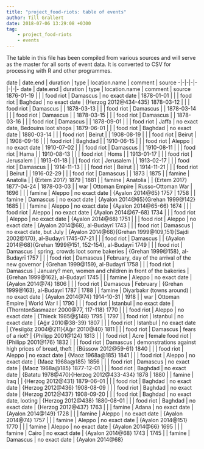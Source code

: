 ```yaml
---
title: "project_food-riots: table of events"
author: Till Grallert
date: 2018-07-06 13:29:08 +0300
tag:
    - project_food-riots
    - events
---
```


The table in this file has been compiled from various sources and will serve as the master for all sorts of event data. It is converted to CSV for processing with R and other programmes. 

date | date.end | duration | type | location.name | comment | source
-|-|-|-|-|-|-|-
date | date.end | duration | type | location.name |  comment | source
1876-01-19 |  |  | food riot | Damascus |  no exact date  | 
1878-01-01 |  |  | food riot | Baghdad | no exact date | {Herzog 2012@434-435}
1878-03-12 |  |  | food riot | Damascus |  | 
1878-03-13 |  |  | food riot | Damascus |  | 
1878-03-14 |  |  | food riot | Damascus |  | 
1878-03-15 |  |  | food riot | Damascus |  | 
1878-03-16 |  |  | food riot | Damascus |  | 
1878-09-01 |  |  | food riot | Jaffa |  no exact date, Bedouins loot shops | 
1879-06-01 |  |  | food riot | Baghdad |  no exact date | 
1880-03-14 |  |  | food riot | Beirut |  | 
1908-08-19 |  |  | food riot | Beirut |  | 
1908-09-16 |  |  | food riot | Baghdad |  | 
1910-06-15 |  |  | food riot | Aleppo |  no exact date | 
1910-07-02 |  |  | food riot | Damascus |  | 
1910-08-11 |  |  | food riot | Hama |  | 
1910-08-13 |  |  | food riot | Homs |  | 
1913-01-17 |  |  | food riot | Jerusalem |  | 
1913-01-18 |  |  | food riot | Jerusalem |  | 
1913-02-17 |  |  | food riot | Damascus |  | 
1914-11-13 |  |  | food riot | Beirut |  | 
1914-11-21 |  |  | food riot | Beirut |  | 
1916-02-29 |  |  | food riot | Damascus |  | 
1873 | 1875 |  | famine | Anatolia |  | {Ertem 2017}
1879 | 1881 |  | famine | Anatolia |  | {Ertem 2017}
1877-04-24 | 1878-03-03 |  | war | Ottoman Empire | Russo-Ottoman War | 
1696 |  |  | famine | Aleppo |  no exact date | {Ayalon 2014@65}
1757 | 1758 |  | famine | Damascus |  no exact date | {Ayalon 2014@65}{Grehan 1999@142}
1685 |  |  | famine | Aleppo |  no exact date | {Ayalon 2014@65-66}
1674 |  |  | food riot | Aleppo | no exact date | {Ayalon 2014@67-68}
1734 |  |  | food riot | Aleppo | no exact date | {Ayalon 2014@68}
1751 |  |  | food riot | Aleppo | no exact date | {Ayalon 2014@68}, al-Budayrī
1743 |  |  | food riot | Damascus | no exact date, but July | {Ayalon 2014@68}{Grehan 1999@109,151}{Sajdi 2002@170}, al-Budayrī
1745-07-21 |  |  | food riot | Damascus |  | {Ayalon 2014@68}{Grehan 1999@151, 152-154}, al-Budayrī
1749 |  |  | food riot | Damascus | spring, crowds loot some bakeries | {Grehan 1999@158}, al-Budayrī
1757 |  |  | food riot | Damascus | February, day of the arrival of the new governor | {Grehan 1999@159}, al-Budayrī
1758 |  |  | food riot | Damascus | January? men, women and children in front of the bakeries | {Grehan 1999@162}, al-Budayrī
1745 |  |  | famine | Aleppo |  no exact date | {Ayalon 2014@74}
1806 |  |  | food riot | Damascus | February | {Grehan 1999@163}, al-Budayrī
1787 | 1788 |  | famine | Diyarbakır (towns around) |  no exact date | {Ayalon 2014@74}
1914-10-31 | 1918 |  | war | Ottoman Empire | World War I | 
1790 |  |  | food riot | Istanbul | no exact date | {ThorntonSasmazer 2000@77, 117-118}
1770 |  |  | food riot | Aleppo | no exact date | {Thieck 1985@§148}
1795 | 1797 |  | food riot | Istanbul | no exact date | {Ağır 2010@38-39}
1807 |  |  | food riot | Istanbul | no exact date | {Yesilgöz 2004@211}{Ağır 2010@40}
1811 |  |  | food riot | Damascus | fears of a riot? | {Philipp 2001@124}
1813 |  |  | food riot | Acre | female food riot | {Philipp 2001@176}
1832 |  |  | food riot | Damascus | demonstrations against high prices of bread, theft | {Büssow 2012@59-61} 
1840 |  |  | food riot | Aleppo | no exact date | {Maoz 1968a@185}
1841 |  |  | food riot | Aleppo | no exact date | {Maoz 1968a@185}
1856 |  |  | food riot | Damascus | no exact date | {Maoz 1968a@185}
1877-12-01 |  |  | food riot | Baghdad | no exact date | {Batatu 1978@470}{Herzog 2012@433-434}
1878 | 1880 |  | famine | Iraq |  | {Herzog 2012@431}
1879-06-01 |  |  | food riot | Baghdad | no exact date | {Herzog 2012@436}
1908-08-09 |  |  | food riot | Baghdad | no exact date | {Herzog 2012@437}
1908-09-20 |  |  | food riot | Baghdad | no exact date, looting | {Herzog 2012@438}
1880-08-01 |  |  | food riot | Baghdad | no exact date | {Herzog 2012@437}
1763 |  |  | famine | Adana | no exact date | {Ayalon 2014@149}
1728 |  |  | famine | Aleppo | no exact date | {Ayalon 2014@74}
1757 |  |  | famine | Aleppo | no exact date | {Ayalon 2014@151}
1770 |  |  | famine | Aleppo | no exact date | {Ayalon 2014@66}
1695 |  |  | famine | Cairo | no exact date | {Ayalon 2014@68}
1743 | 1745  |  | famine | Damascus | no exact date | {Ayalon 2014@68}

